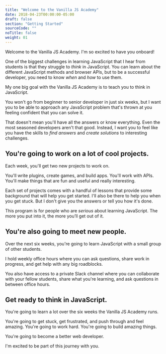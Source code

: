 ```yaml
---
title: "Welcome to the Vanilla JS Academy"
date: 2018-04-23T00:00:00-05:00
draft: false
section: "Getting Started"
sourceCode: ""
noTitle: false
weight: 01
---
```


Welcome to the Vanilla JS Academy. I'm so excited to have you onboard!

One of the biggest challenges in learning JavaScript that I hear from students is that they struggle to *think* in JavaScript. You can learn about the different JavaScript methods and browser APIs, but to be a successful developer, you need to know *when* and *how* to use them.

My one big goal with the Vanilla JS Academy is to teach you to think in JavaScript.

You won't go from beginner to senior developer in just six weeks, but I want you to be able to approach any JavaScript problem that's thrown at you feeling confident that you can solve it.

That doesn't mean you'll have all the answers or know everything. Even the most seasoned developers aren't that good. Instead, I want you to feel like you have the skills to *find answers* and *create solutions* to interesting challenges.

## You're going to work on a lot of cool projects.

Each week, you'll get two new projects to work on.

You'll write plugins, create games, and build apps. You'll work with APIs. You'll make things that are fun and useful and really interesting.

Each set of projects comes with a handful of lessons that provide some background that will help you get started. I'll also be there to help you when you get stuck. But I don't give you the answers or tell you how it's done.

This program is for people who are *serious* about learning JavaScript. The more you put into it, the more you’ll get out of it.

## You're also going to meet new people.

Over the next six weeks, you're going to learn JavaScript with a small group of other students.

I hold weekly office hours where you can ask questions, share work in progress, and get help with any big roadblocks.

You also have access to a private Slack channel where you can collaborate with your fellow students, share what you're learning, and ask questions in between office hours.

## Get ready to think in JavaScript.

You're going to learn a lot over the six weeks the Vanilla JS Academy runs.

You're going to get stuck, get frustrated, and push through and feel amazing. You're going to work hard. You're going to build amazing things.

You're going to become a better web developer.

I'm excited to be part of this journey with you.